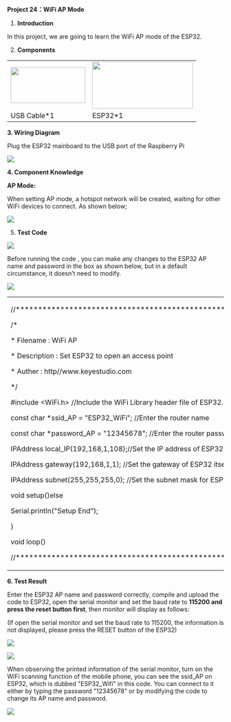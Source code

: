 **Project 24：WiFi AP Mode**

1.  **Introduction**

In this project, we are going to learn the WiFi AP mode of the ESP32.

2.  **Components**

<table>
<tbody>
<tr class="odd">
<td><img src="https://raw.githubusercontent.com/keyestudio/KS5012-Keyestudio-ESP32-Learning-Kit-Basic-Edition-Raspberry-Pi/master/media/729232b0c2d2c01984808289b222890c.png" style="width:1.8125in;height:0.86458in" /></td>
<td><img src="https://raw.githubusercontent.com/keyestudio/KS5012-Keyestudio-ESP32-Learning-Kit-Basic-Edition-Raspberry-Pi/master/media/53f17b0de2d98d4714e8fe9043a346ca.jpeg" style="width:2.43681in;height:1.13472in" /></td>
</tr>
<tr class="even">
<td>USB Cable*1</td>
<td>ESP32*1</td>
</tr>
</tbody>
</table>

**3. Wiring Diagram**

Plug the ESP32 mainboard to the USB port of the Raspberry Pi

![](/media/53f17b0de2d98d4714e8fe9043a346ca.jpeg)

**4. Component Knowledge**

**AP Mode:**

When setting AP mode, a hotspot network will be created, waiting for
other WiFi devices to connect. As shown below;

![](/media/35d90f1ce10814ea1897ba63f8bd7ad9.png)

5.  **Test Code**

![](/media/02a41b24675ad837330d959a03ab9f9e.png)

Before running the code , you can make any changes to the ESP32 AP name
and password in the box as shown below, but in a default circumstance,
it doesn’t need to modify.

![](/media/9ad8a0e92c650dce6548b21aea71b803.png)

<table>
<tbody>
<tr class="odd">
<td><p>//**********************************************************************************</p>
<p>/*</p>
<p>* Filename : WiFi AP</p>
<p>* Description : Set ESP32 to open an access point</p>
<p>* Auther : http//www.keyestudio.com</p>
<p>*/</p>
<p>#include &lt;WiFi.h&gt; //Include the WiFi Library header file of ESP32.</p>
<p>const char *ssid_AP = "ESP32_WiFi"; //Enter the router name</p>
<p>const char *password_AP = "12345678"; //Enter the router password</p>
<p>IPAddress local_IP(192,168,1,108);//Set the IP address of ESP32 itself</p>
<p>IPAddress gateway(192,168,1,1); //Set the gateway of ESP32 itself</p>
<p>IPAddress subnet(255,255,255,0); //Set the subnet mask for ESP32 itself</p>
<p>void setup()else</p>
<p>Serial.println("Setup End");</p>
<p>}</p>
<p>void loop() </p>
<p>//**********************************************************************************</p></td>
</tr>
</tbody>
</table>

**6. Test Result**

Enter the ESP32 AP name and password correctly, compile and upload the
code to ESP32, open the serial monitor and set the baud rate to **115200
and press the reset button first**, then monitor will display as
follows:

(If open the serial monitor and set the baud rate to 115200, the
information is not displayed, please press the RESET button of the
ESP32)

![](/media/1fd21fafd84d2b529931a89d21a03d6a.png)

![](/media/38d88043831a89fb66bdf71ae167e977.png)

When observing the printed information of the serial monitor, turn on
the WiFi scanning function of the mobile phone, you can see the ssid\_AP
on ESP32, which is dubbed "ESP32\_Wifi" in this code. You can connect to
it either by typing the password "12345678" or by modifying the code to
change its AP name and password.  

![](/media/3e0ad895bea7f5100cc02a415adcace7.png)
